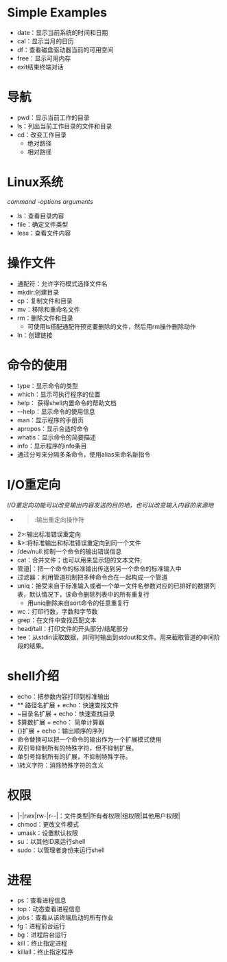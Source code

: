 # Simple Examples
- date：显示当前系统的时间和日期
- cal：显示当月的日历
- df：查看磁盘驱动器当前的可用空间
- free：显示可用内存
- exit结束终端对话

# 导航
- pwd：显示当前工作的目录
- ls：列出当前工作目录的文件和目录
- cd：改变工作目录
  - 绝对路径 
  - 相对路径
  
# Linux系统
*command -options arguments*
- ls：查看目录内容
- file：确定文件类型
- less：查看文件内容
  
# 操作文件
- 通配符：允许字符模式选择文件名
- mkdir:创建目录
- cp：复制文件和目录
- mv：移除和重命名文件
- rm：删除文件和目录
  - 可使用ls搭配通配符预览要删除的文件，然后用rm操作删除动作
- ln：创建链接 

# 命令的使用
- type：显示命令的类型
- which：显示可执行程序的位置
- help： 获得shell内置命令的帮助文档
- --help：显示命令的使用信息
- man：显示程序的手册页
- apropos：显示合适的命令
- whatis：显示命令的简要描述
- info：显示程序的info条目
- 通过分号来分隔多条命令，使用alias来命名新指令

# I/O重定向
*I/O重定向功能可以改变输出内容发送的目的地，也可以改变输入内容的来源地*
- >:输出重定向操作符
- 2>:输出标准错误重定向
- &>:将标准输出和标准错误重定向到同一个文件
- /dev/null:抑制一个命令的输出错误信息
- cat：合并文件；也可以用来显示短的文本文件;
- 管道|：把一个命令的标准输出传送到另一个命令的标准输入中
- 过滤器：利用管道机制把多种命令合在一起构成一个管道
- uniq：接受来自于标准输入或者一个单一文件名参数对应的已排好的数据列表，默认情况下，该命令删除列表中的所有重复行
  - 用uniq删除来自sort命令的任意重复行
- wc：打印行数，字数和字节数
- grep：在文件中查找匹配文本
- head/tail：打印文件的开头部分/结尾部分
- tee：从stdin读取数据，并同时输出到stdout和文件。用来截取管道的中间阶段的结果。

# shell介绍
- echo：把参数内容打印到标准输出
- ** 路径名扩展 + echo：快速查找文件
- ~目录名扩展 + echo：快速查找目录
- $算数扩展 + echo： 简单计算器
- {}扩展 + echo：输出顺序的序列
- 命令替换可以把一个命令的输出作为一个扩展模式使用
- 双引号抑制所有的特殊字符，但不抑制扩展。
- 单引号抑制所有的扩展，不抑制特殊字符。
- \转义字符：消除特殊字符的含义

# 权限
- |-|rwx|rw-|r--|：文件类型|所有者权限|组权限|其他用户权限|
- chmod：更改文件模式
- umask：设置默认权限
- su：以其他ID来运行shell
- sudo：以管理者身份来运行shell

# 进程
- ps：查看进程信息
- top：动态查看进程信息
- jobs：查看从该终端启动的所有作业
- fg：进程前台运行
- bg：进程后台运行
- kill：终止指定进程
- killall：终止指定程序


